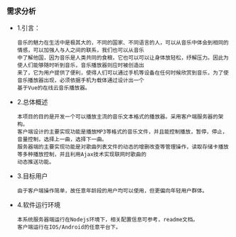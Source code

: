### 需求分析
* 1.引言：

      音乐的魅力在生活中是极其大的，不同的国家、不同语言的人，可以从音乐中体会到相同的情感，可以加强人与人之间的联系，我们也可以从音乐
      中了解他国，因为音乐是人类共同的食粮，它也可以可以让身体放轻松，纾解压力。因此为使人们能够随时听到音乐，音乐播放器则应时被创造出
      来了，它为用户提供了便利，使得人们可以通过手机等设备在任何时候欣赏到音乐，为了使音乐播放器出现，必须依据手机为载体通过设计出一个
      基于Vue的在线云音乐播放器。
      
* 2.总体概述

      本项目的目的是开发一个可以播放主流的音乐文本格式的播放器。采用客户端服务器的架构。
      客户端设计的主要实现功能是播放MP3等格式的音乐文件，并且能控制播放，暂停，停止，音量控制，选择上一曲，选择下一曲。
      服务器端的主要实现功能是对歌曲列表文件的动态的增删改查等管理操作，读取存储卡播放等多种播放控制，并且利用Ajax技术实现联网时歌曲的
      动态推送功能。
      
* 3.目标用户

      由于客户端操作简单，故任意年龄段的用户均可以使用，但更偏向年轻用户群体。
     
* 4.软件运行环境
      
      本系统服务器端运行在Nodejs环境下，相关配置信息可参考，readme文档。
      客户端运行在IOS/Android的任意平台下。
      


